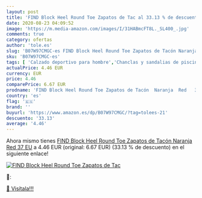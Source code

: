 ```yaml
---
layout: post
title: 'FIND Block Heel Round Toe Zapatos de Tac al 33.13 % de descuento'
date: 2020-08-23 04:09:52
image: 'https://m.media-amazon.com/images/I/31HABmcFT8L._SL400_.jpg'
comments: true
category: ofertas
author: 'tole.es'
slug: 'B07W97CMGC-es FIND Block Heel Round Toe Zapatos de Tacón Naranja Red 37 EU'
sku: 'B07W97CMGC-es'
tags: [ 'Calzado deportivo para hombre','Chanclas y sandalias de piscina para hombre','Sandalias de vestir para hombre','Zapatillas y calzado deportivo para hombre','Zapatos','Zapatos para hombre','Zapatos y complementos','zapatos', ]
actualPrice: 4.46 EUR
currency: EUR
price: 4.46
comparePrice: 6.67 EUR
prodname: 'FIND Block Heel Round Toe Zapatos de Tacón  Naranja  Red   37 EU'
country: 'es'
flag: '🇪🇸'
brand: ''
buyurl: 'https://www.amazon.es/dp/B07W97CMGC/?tag=tolees-21'
descuento: '33.13'
average: '4.46'
---
```


Ahora mismo tienes [FIND Block Heel Round Toe Zapatos de Tacón  Naranja  Red   37 EU](https://www.amazon.es/dp/B07W97CMGC/?tag=tolees-21) a 4.46 EUR (original: 6.67 EUR) (33.13 %  de descuento) en el siguiente enlace!

[![FIND Block Heel Round Toe Zapatos de Tac](https://m.media-amazon.com/images/I/31HABmcFT8L._SL400_.jpg)](https://www.amazon.es/dp/B07W97CMGC/?tag=tolees-21)

🔎:


[🛒 Visítala!!!](https://www.amazon.es/dp/B07W97CMGC/?tag=tolees-21)
